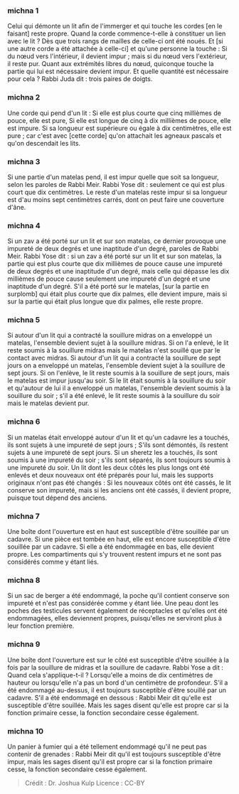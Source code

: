 
### michna 1
Celui qui démonte un lit afin de l'immerger et qui touche les cordes [en le faisant] reste propre. Quand la corde commence-t-elle à constituer un lien avec le lit ? Dès que trois rangs de mailles de celle-ci ont été noués. Et [si une autre corde a été attachée à celle-ci] et qu'une personne la touche : Si du nœud vers l'intérieur, il devient impur ; mais si du nœud vers l'extérieur, il reste pur. Quant aux extrémités libres du nœud, quiconque touche la partie qui lui est nécessaire devient impur. Et quelle quantité est nécessaire pour cela ?  Rabbi Juda dit : trois paires de doigts.

### michna 2
Une corde qui pend d'un lit : Si elle est plus courte que cinq millièmes de pouce, elle est pure, Si elle est longue de cinq à dix millièmes de pouce, elle est impure. Si sa longueur est supérieure ou égale à dix centimètres, elle est pure ; car c'est avec [cette corde] qu'on attachait les agneaux pascals et qu'on descendait les lits.

### michna 3
Si une partie d'un matelas pend, il est impur quelle que soit sa longueur, selon les paroles de Rabbi Meir. Rabbi Yose dit : seulement ce qui est plus court que dix centimètres. Le reste d'un matelas reste impur si sa longueur est d'au moins sept centimètres carrés, dont on peut faire une couverture d'âne.

### michna 4
Si un zav a été porté sur un lit et sur son matelas, ce dernier provoque une impureté de deux degrés et une inaptitude d'un degré, paroles de Rabbi Meir. Rabbi Yose dit : si un zav a été porté sur un lit et sur son matelas, la partie qui est plus courte que dix millièmes de pouce cause une impureté de deux degrés et une inaptitude d'un degré, mais celle qui dépasse les dix millièmes de pouce cause seulement une impureté d'un degré et une inaptitude d'un degré. S'il a été porté sur le matelas, [sur la partie en surplomb] qui était plus courte que dix palmes, elle devient impure, mais si sur la partie qui était plus longue que dix palmes, elle reste propre.

### michna 5
Si autour d'un lit qui a contracté la souillure midras on a enveloppé un matelas, l'ensemble devient sujet à la souillure midras. Si on l'a enlevé, le lit reste soumis à la souillure midras mais le matelas n'est souillé que par le contact avec midras. Si autour d'un lit qui a contracté la souillure de sept jours on a enveloppé un matelas, l'ensemble devient sujet à la souillure de sept jours. Si on l'enlève, le lit reste soumis à la souillure de sept jours, mais le matelas est impur jusqu'au soir. Si le lit était soumis à la souillure du soir et qu'autour de lui il a enveloppé un matelas, l'ensemble devient soumis à la souillure du soir ; s'il a été enlevé, le lit reste soumis à la souillure du soir mais le matelas devient pur.

### michna 6
Si un matelas était enveloppé autour d'un lit et qu'un cadavre les a touchés, ils sont sujets à une impureté de sept jours ; S'ils sont démontés, ils restent sujets à une impureté de sept jours. Si un sheretz les a touchés, ils sont soumis à une impureté du soir ; s'ils sont séparés, ils sont toujours soumis à une impureté du soir. Un lit dont les deux côtés les plus longs ont été enlevés et deux nouveaux ont été préparés pour lui, mais les supports originaux n'ont pas été changés : Si les nouveaux côtés ont été cassés, le lit conserve son impureté, mais si les anciens ont été cassés, il devient propre, puisque tout dépend des anciens.

### michna 7
Une boîte dont l'ouverture est en haut est susceptible d'être souillée par un cadavre. Si une pièce est tombée en haut, elle est encore susceptible d'être souillée par un cadavre. Si elle a été endommagée en bas, elle devient propre. Les compartiments qui s'y trouvent restent impurs et ne sont pas considérés comme y étant liés.

### michna 8
Si un sac de berger a été endommagé, la poche qu'il contient conserve son impureté et n'est pas considérée comme y étant liée. Une peau dont les poches des testicules servent également de réceptacles et qu'elles ont été endommagées, elles deviennent propres, puisqu'elles ne serviront plus à leur fonction première.

### michna 9
Une boîte dont l'ouverture est sur le côté est susceptible d'être souillée à la fois par la souillure de midras et la souillure de cadavre. Rabbi Yose a dit : Quand cela s'applique-t-il ? Lorsqu'elle a moins de dix centimètres de hauteur ou lorsqu'elle n'a pas un bord d'un centimètre de profondeur. S'il a été endommagé au-dessus, il est toujours susceptible d'être souillé par un cadavre. S'il a été endommagé en dessous : Rabbi Meir dit qu'elle est susceptible d'être souillée. Mais les sages disent qu'elle est propre car si la fonction primaire cesse, la fonction secondaire cesse également.

### michna 10
Un panier à fumier qui a été tellement endommagé qu'il ne peut pas contenir de grenades : Rabbi Meir dit qu'il est toujours susceptible d'être impur, mais les sages disent qu'il est propre car si la fonction primaire cesse, la fonction secondaire cesse également.

>Crédit : Dr. Joshua Kulp
>Licence : CC-BY
